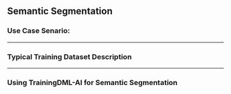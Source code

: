 ## Semantic Segmentation

### Use Case Senario:

---

### Typical Training Dataset Description

--- 

### Using TrainingDML-AI for Semantic Segmentation
